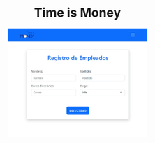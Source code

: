  <h1 align="center">Time is Money</h1>
 
<p align="center">
    <img src="https://github.com/DLinoC/Time_is_Money/blob/main/Time_is_Money.jpg" width="320px" heigth="500px">
</p>

<br>


